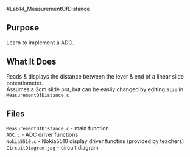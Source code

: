 #Lab14_MeasurementOfDistance

## Purpose
Learn to implement a ADC.  


## What It Does
Reads & displays the distance between the lever & end of a linear slide potentiometer.  
Assumes a 2cm slide pot, but can be easily changed by editing `Size` in `MeasurementOfDistance.c`  


## Files
`MeasurementOfDistance.c` - main function  
`ADC.c` - ADC driver functions  
`Nokia5510.c` - Nokia5510 display driver functins (provided by teachers)  
`CircuitDiagram.jpg` - circuit diagram  
